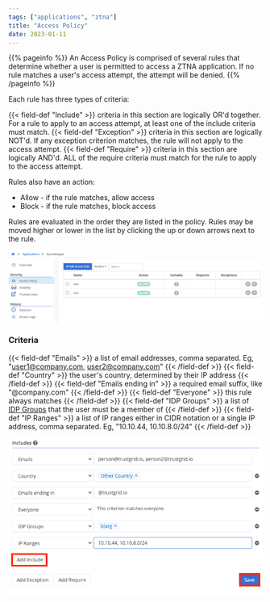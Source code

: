```yaml
---
tags: ["applications", "ztna"]
title: "Access Policy"
date: 2023-01-11
---
```


{{% pageinfo %}}
An Access Policy is comprised of several rules that determine whether a user is permitted to access a ZTNA application. If no rule matches a user's access attempt, the attempt will be denied.
{{% /pageinfo %}}

Each rule has three types of criteria:

{{< field-def "Include" >}}
criteria in this section are logically OR'd together. For a rule to apply to an access attempt, at least one of the include criteria must match.
{{< field-def "Exception" >}}
criteria in this section are logically NOT'd. If any exception criterion matches, the rule will not apply to the access attempt.
{{< field-def "Require" >}}
criteria in this section are logically AND'd. ALL of the require criteria must match for the rule to apply to the access attempt.

Rules also have an action:

- Allow - if the rule matches, allow access
- Block - if the rule matches, block access

Rules are evaluated in the order they are listed in the policy. Rules may be moved higher or lower in the list by clicking the up or down arrows next to the rule.

![img](rules.png)

### Criteria

{{< field-def "Emails" >}}
a list of email addresses, comma separated. Eg, "user1@company.com, user2@company.com"
{{< /field-def >}}
{{< field-def "Country" >}}
the user's country, determined by their IP address
{{< /field-def >}}
{{< field-def "Emails ending in" >}}
a required email suffix, like "@company.com"
{{< /field-def >}}
{{< field-def "Everyone" >}}
this rule always matches
{{< /field-def >}}
{{< field-def "IDP Groups" >}}
a list of [IDP Groups](put-link-here) that the user must be a member of
{{< /field-def >}}
{{< field-def "IP Ranges" >}}
a list of IP ranges either in CIDR notation or a single IP address, comma separated. Eg, "10.10.44, 10.10.8.0/24"
{{< /field-def >}}

![img](criteria.png)